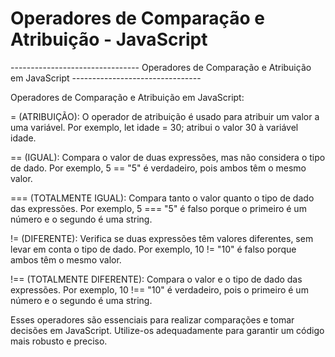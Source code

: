 # Operadores de Comparação e Atribuição - JavaScript


-------------------------------- Operadores de Comparação e Atribuição em JavaScript --------------------------------

Operadores de Comparação e Atribuição em JavaScript:

= (ATRIBUIÇÃO): O operador de atribuição é usado para atribuir um valor a uma variável. Por exemplo, let idade = 30; atribui o valor 30 à variável idade.

== (IGUAL): Compara o valor de duas expressões, mas não considera o tipo de dado. Por exemplo, 5 == "5" é verdadeiro, pois ambos têm o mesmo valor.

=== (TOTALMENTE IGUAL): Compara tanto o valor quanto o tipo de dado das expressões. Por exemplo, 5 === "5" é falso porque o primeiro é um número e o segundo é uma string.

!= (DIFERENTE): Verifica se duas expressões têm valores diferentes, sem levar em conta o tipo de dado. Por exemplo, 10 != "10" é falso porque ambos têm o mesmo valor.

!== (TOTALMENTE DIFERENTE): Compara o valor e o tipo de dado das expressões. Por exemplo, 10 !== "10" é verdadeiro, pois o primeiro é um número e o segundo é uma string.

Esses operadores são essenciais para realizar comparações e tomar decisões em JavaScript. Utilize-os adequadamente para garantir um código mais robusto e preciso.


